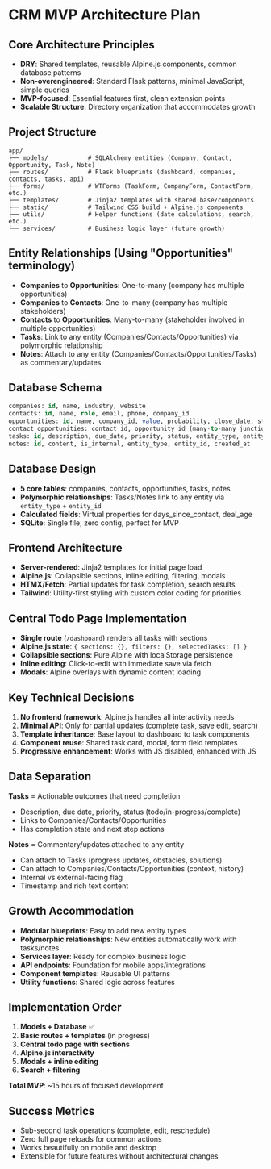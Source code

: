 # CRM MVP Architecture Plan

## Core Architecture Principles

- **DRY**: Shared templates, reusable Alpine.js components, common database patterns
- **Non-overengineered**: Standard Flask patterns, minimal JavaScript, simple queries
- **MVP-focused**: Essential features first, clean extension points
- **Scalable Structure**: Directory organization that accommodates growth

## Project Structure

```
app/
├── models/           # SQLAlchemy entities (Company, Contact, Opportunity, Task, Note)
├── routes/           # Flask blueprints (dashboard, companies, contacts, tasks, api)
├── forms/            # WTForms (TaskForm, CompanyForm, ContactForm, etc.)
├── templates/        # Jinja2 templates with shared base/components
├── static/           # Tailwind CSS build + Alpine.js components
├── utils/            # Helper functions (date calculations, search, etc.)
└── services/         # Business logic layer (future growth)
```

## Entity Relationships (Using "Opportunities" terminology)

- **Companies** to **Opportunities**: One-to-many (company has multiple opportunities)
- **Companies** to **Contacts**: One-to-many (company has multiple stakeholders)
- **Contacts** to **Opportunities**: Many-to-many (stakeholder involved in multiple opportunities)
- **Tasks**: Link to any entity (Companies/Contacts/Opportunities) via polymorphic relationship
- **Notes**: Attach to any entity (Companies/Contacts/Opportunities/Tasks) as commentary/updates

## Database Schema

```sql
companies: id, name, industry, website
contacts: id, name, role, email, phone, company_id
opportunities: id, name, company_id, value, probability, close_date, stage
contact_opportunities: contact_id, opportunity_id (many-to-many junction)
tasks: id, description, due_date, priority, status, entity_type, entity_id
notes: id, content, is_internal, entity_type, entity_id, created_at
```

## Database Design

- **5 core tables**: companies, contacts, opportunities, tasks, notes
- **Polymorphic relationships**: Tasks/Notes link to any entity via `entity_type` + `entity_id`
- **Calculated fields**: Virtual properties for days_since_contact, deal_age
- **SQLite**: Single file, zero config, perfect for MVP

## Frontend Architecture

- **Server-rendered**: Jinja2 templates for initial page load
- **Alpine.js**: Collapsible sections, inline editing, filtering, modals
- **HTMX/Fetch**: Partial updates for task completion, search results
- **Tailwind**: Utility-first styling with custom color coding for priorities

## Central Todo Page Implementation

- **Single route** (`/dashboard`) renders all tasks with sections
- **Alpine.js state**: `{ sections: {}, filters: {}, selectedTasks: [] }`
- **Collapsible sections**: Pure Alpine with localStorage persistence
- **Inline editing**: Click-to-edit with immediate save via fetch
- **Modals**: Alpine overlays with dynamic content loading

## Key Technical Decisions

1. **No frontend framework**: Alpine.js handles all interactivity needs
2. **Minimal API**: Only for partial updates (complete task, save edit, search)
3. **Template inheritance**: Base layout to dashboard to task components
4. **Component reuse**: Shared task card, modal, form field templates
5. **Progressive enhancement**: Works with JS disabled, enhanced with JS

## Data Separation

**Tasks** = Actionable outcomes that need completion

- Description, due date, priority, status (todo/in-progress/complete)
- Links to Companies/Contacts/Opportunities
- Has completion state and next step actions

**Notes** = Commentary/updates attached to any entity

- Can attach to Tasks (progress updates, obstacles, solutions)
- Can attach to Companies/Contacts/Opportunities (context, history)
- Internal vs external-facing flag
- Timestamp and rich text content

## Growth Accommodation

- **Modular blueprints**: Easy to add new entity types
- **Polymorphic relationships**: New entities automatically work with tasks/notes
- **Services layer**: Ready for complex business logic
- **API endpoints**: Foundation for mobile apps/integrations
- **Component templates**: Reusable UI patterns
- **Utility functions**: Shared logic across features

## Implementation Order

1. **Models + Database** ✅
2. **Basic routes + templates** (in progress)
3. **Central todo page with sections**
4. **Alpine.js interactivity**
5. **Modals + inline editing**
6. **Search + filtering**

**Total MVP**: ~15 hours of focused development

## Success Metrics

- Sub-second task operations (complete, edit, reschedule)
- Zero full page reloads for common actions
- Works beautifully on mobile and desktop
- Extensible for future features without architectural changes
